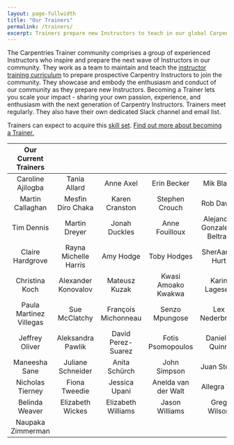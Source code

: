 ```yaml
---
layout: page-fullwidth
title: "Our Trainers"
permalink: /trainers/
excerpt: Trainers prepare new Instructors to teach in our global Carpentries Community.
---
```


The Carpentries Trainer community comprises a group of experienced Instructors who inspire and prepare 
the next wave of Instructors in our community. They work as a team to maintain and teach the
[instructor training curriculum](http://carpentries.github.io/instructor-training/) to 
prepare prospective Carpentry Instructors to join the community. They showcase and embody the 
enthusiasm and conduct of our community as they prepare new Instructors. Becoming a Trainer 
lets you scale your impact - sharing your own passion, experience, and enthusiasm with the next 
generation of Carpentry Instructors. Trainers meet regularly. They also have their own dedicated Slack channel and 
email list.

Trainers can expect to acquire this [skill set](https://github.com/carpentries/commons/blob/master/text-for-trainers.md). 
[Find out more about becoming a Trainer.](https://docs.carpentries.org/topic_folders/instructor_training/index.html)



|   Our Current Trainers     |          |   |  |||
| :-------------: |:-------------:| :-----:|:-------------: |:-------------:| :-----:|
| Caroline Ajilogba	 | Tania Allard	| Anne Axel	|    Erin Becker |	Mik Black	| Murray Cadzow		  |
| Martin Callaghan | Mesfin Diro Chaka	| Karen Cranston	| Stephen Crouch	| Rob Davey		| Neal Davis	 |   
| Tim Dennis		| Martin Dreyer	 | Jonah Duckles |	Anne Fouilloux | Alejandra Gonzalez-Beltran	  | Chris Hamm		 |    
| Claire Hardgrove	|	 Rayna Michelle Harris		| Amy Hodge	|	 Toby Hodges	  | SherAaron Hurt	| Kari L Jordan	   |  
| Christina Koch	| Alexander Konovalov	 | Mateusz Kuzak	|	  Kwasi Amoako Kwakwa		| Karin Lagesen	  | Mark Laufersweiler |	 
| Paula Martinez Villegas		| Sue McClatchy | François Michonneau	|	   Senzo Mpungose	| Lex Nederbragt	| Aleksandra Nenadic	|	  
| Jeffrey Oliver	| Aleksandra Pawlik		| David Perez-Suarez		|  Fotis Psomopoulos	| Danielle Quinn	 | Ariel Rokem	|  
| Maneesha Sane	| Juliane Schneider	| Anita Schürch		  | John Simpson	| Juan Steyn	 | Tracy Teal	|	 
| Nicholas Tierney	 | Fiona Tweedie	| Jessica Upani | Anelda van der Walt | Allegra Via	| Alistair Walsh	| 
| Belinda Weaver	 | Elizabeth Wickes		| Elizabeth Williams		|   Jason Williams	 | Greg Wilson	 | Karen Word	|    
| Naupaka Zimmerman		|   |||   ||

